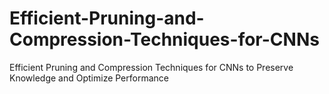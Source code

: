 # Efficient-Pruning-and-Compression-Techniques-for-CNNs
Efficient Pruning and Compression Techniques for CNNs to Preserve Knowledge and Optimize Performance
